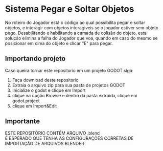 # Sistema Pegar e Soltar Objetos

  No roteiro do Jogador está o código ao qual possibilita pegar e soltar objetos, e interagir com objetos interagiveis se o jogador estiver sem objeto pego.
Desabilitando e habilitando a camada de colisão do objeto, esta solução elimina a falha do Jogador que voa, quando em caso do mesmo se posicionar em cima do objeto e clicar "E" para pegar.

## Importando projeto

  Caso queira tornar este repositorio em um projeto GODOT siga:

  1. Faça download deste repositorio
  2. Extraia o arquivo zip para sua pasta de projetos GODOT
  3. Inicialize o godot e clique em Import
  4. clique na opção Browse e dentro da pasta extraida, clique em godot.project
  5. clique em Import&Edit

## Importante

  ESTE REPOSITÓRIO CONTÉM ARQUIVO .blend  
  É ESPERADO QUE TENHA AS CONFIGURAÇÕES CORRETAS DE IMPORTAÇÃO DE ARQUIVOS BLENDER
